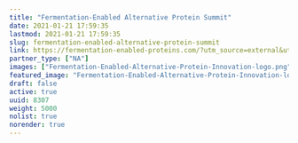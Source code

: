 ```yaml
---
title: "Fermentation-Enabled Alternative Protein Summit"
date: 2021-01-21 17:59:35
lastmod: 2021-01-21 17:59:35
slug: fermentation-enabled-alternative-protein-summit
link: https://fermentation-enabled-proteins.com/?utm_source=external&utm_medium=event-listing&utm_campaign=event-listing&utm_content=media-partner/other-protein-report/unpaid/ev-25979
partner_type: ["NA"]
images: ["Fermentation-Enabled-Alternative-Protein-Innovation-logo.png"]
featured_image: "Fermentation-Enabled-Alternative-Protein-Innovation-logo.png"
draft: false
active: true
uuid: 8307
weight: 5000
nolist: true
norender: true
---
```

